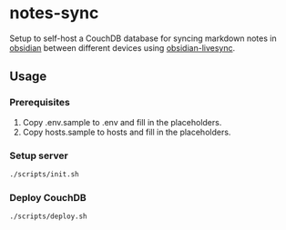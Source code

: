 # notes-sync

Setup to self-host a CouchDB database for syncing markdown notes in [obsidian](https://obsidian.md/) between different devices using [obsidian-livesync](https://github.com/vrtmrz/obsidian-livesync).

## Usage

### Prerequisites

1. Copy .env.sample to .env and fill in the placeholders.
2. Copy hosts.sample to hosts and fill in the placeholders.

### Setup server

```zsh
./scripts/init.sh
```

### Deploy CouchDB

```zsh
./scripts/deploy.sh
```

